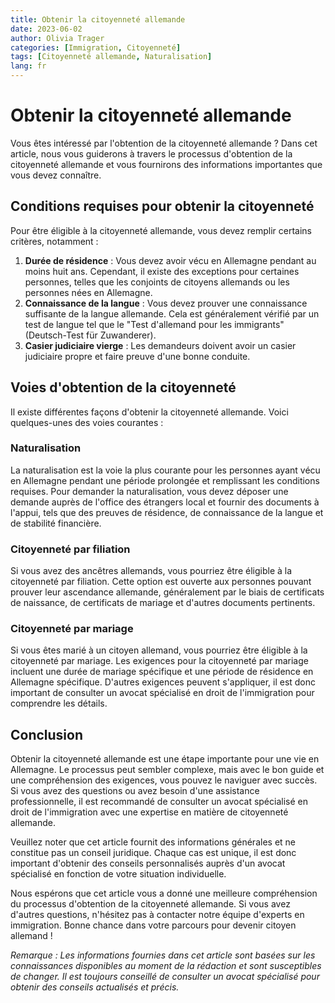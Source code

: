 ```yaml
---
title: Obtenir la citoyenneté allemande
date: 2023-06-02
author: Olivia Trager
categories: [Immigration, Citoyenneté]
tags: [Citoyenneté allemande, Naturalisation]
lang: fr
---
```


# Obtenir la citoyenneté allemande

Vous êtes intéressé par l'obtention de la citoyenneté allemande ? Dans cet article, nous vous guiderons à travers le processus d'obtention de la citoyenneté allemande et vous fournirons des informations importantes que vous devez connaître.

## Conditions requises pour obtenir la citoyenneté

Pour être éligible à la citoyenneté allemande, vous devez remplir certains critères, notamment :

1. **Durée de résidence** : Vous devez avoir vécu en Allemagne pendant au moins huit ans. Cependant, il existe des exceptions pour certaines personnes, telles que les conjoints de citoyens allemands ou les personnes nées en Allemagne.
2. **Connaissance de la langue** : Vous devez prouver une connaissance suffisante de la langue allemande. Cela est généralement vérifié par un test de langue tel que le "Test d'allemand pour les immigrants" (Deutsch-Test für Zuwanderer).
3. **Casier judiciaire vierge** : Les demandeurs doivent avoir un casier judiciaire propre et faire preuve d'une bonne conduite.

## Voies d'obtention de la citoyenneté

Il existe différentes façons d'obtenir la citoyenneté allemande. Voici quelques-unes des voies courantes :

### Naturalisation

La naturalisation est la voie la plus courante pour les personnes ayant vécu en Allemagne pendant une période prolongée et remplissant les conditions requises. Pour demander la naturalisation, vous devez déposer une demande auprès de l'office des étrangers local et fournir des documents à l'appui, tels que des preuves de résidence, de connaissance de la langue et de stabilité financière.

### Citoyenneté par filiation

Si vous avez des ancêtres allemands, vous pourriez être éligible à la citoyenneté par filiation. Cette option est ouverte aux personnes pouvant prouver leur ascendance allemande, généralement par le biais de certificats de naissance, de certificats de mariage et d'autres documents pertinents.

### Citoyenneté par mariage

Si vous êtes marié à un citoyen allemand, vous pourriez être éligible à la citoyenneté par mariage. Les exigences pour la citoyenneté par mariage incluent une durée de mariage spécifique et une période de résidence en Allemagne spécifique. D'autres exigences peuvent s'appliquer, il est donc important de consulter un avocat spécialisé en droit de l'immigration pour comprendre les détails.

## Conclusion

Obtenir la citoyenneté allemande est une étape importante pour une vie en Allemagne. Le processus peut sembler complexe, mais avec le bon guide et une compréhension des exigences, vous pouvez le naviguer avec succès. Si vous avez des questions ou avez besoin d'une assistance professionnelle, il est recommandé de consulter un avocat spécialisé en droit de l'immigration avec une expertise en matière de citoyenneté allemande.

Veuillez noter que cet article fournit des informations générales et ne constitue pas un conseil juridique. Chaque cas est unique, il est donc important d'obtenir des conseils personnalisés auprès d'un avocat spécialisé en fonction de votre situation individuelle.

Nous espérons que cet article vous a donné une meilleure compréhension du processus d'obtention de la citoyenneté allemande. Si vous avez d'autres questions, n'hésitez pas à contacter notre équipe d'experts en immigration. Bonne chance dans votre parcours pour devenir citoyen allemand !

*Remarque : Les informations fournies dans cet article sont basées sur les connaissances disponibles au moment de la rédaction et sont susceptibles de changer. Il est toujours conseillé de consulter un avocat spécialisé pour obtenir des conseils actualisés et précis.*
